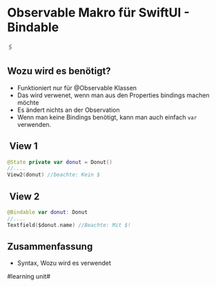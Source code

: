 # Observable Makro für SwiftUI - Bindable
🖇️

## Wozu wird es benötigt?

- Funktioniert nur für @Observable Klassen
- Das wird verwenet, wenn man aus den Properties bindings machen möchte
- Es ändert nichts an der Observation
- Wenn man keine Bindings benötigt, kann man auch einfach `var` verwenden.

##  View 1
```swift
@State private var donut = Donut()
//....
View2(donut) //beachte: Kein $
```

##  View 2

```swift
@Bindable var donut: Donut
//....
Textfield($donut.name) //Beachte: Mit $!
```

## Zusammenfassung
- Syntax, Wozu wird es verwendet

#learning unit#